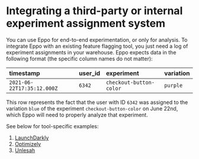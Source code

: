 # Integrating a third-party or internal experiment assignment system

You can use Eppo for end-to-end experimentation, or only for analysis. To integrate Eppo with an existing feature flagging tool, you just need a log of experiment assignments in your warehouse. Eppo expects data in the following format (the specific column names do not matter):

| timestamp | user_id | experiment | variation |
| :-- | :-- | :-- | :-- |
| `2021-06-22T17:35:12.000Z` | `6342` | `checkout-button-color` | `purple` |

This row represents the fact that the user with ID `6342` was assigned to the variation `blue` of the experiment `checkout-button-color` on June 22nd, which Eppo will need to properly analyze that
experiment.

See below for tool-specific examples:

1. [LaunchDarkly](./launch-darkly)
2. [Optimizely](./optimizely)
3. [Unlesah](./unleash)